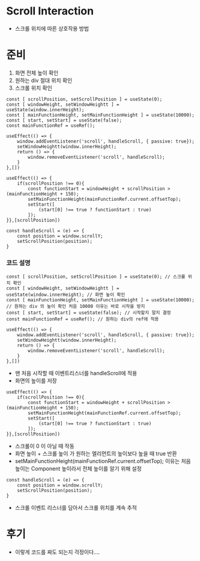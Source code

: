 # Scroll Interaction
 - 스크롤 위치에 따른 상호작용 방법

# 준비
 1. 화면 전체 높이 확인
 2. 원하는 div 절대 위치 확인
 3. 스크롤 위치 확인
```
const [ scrollPosition, setScrollPosition ] = useState(0);
const [ windowHeight, setWindowHeightt ] = useState(window.innerHeight);
const [ mainFunctionHeight, setMainFunctionHeight ] = useState(10000);
const [ start, setStart] = useState(false);
const mainFunctionRef = useRef();

useEffect(() => {
    window.addEventListener('scroll', handleScroll, { passive: true});
    setWindowHeightt(window.innerHeight);
    return () => {
        window.removeEventListener('scroll', handleScroll);
    }
},[])

useEffect(() => {
    if(scrollPosition !== 0){
        const functionStart = windowHeight + scrollPosition > (mainFunctionHeight + 150);
        setMainFunctionHeight(mainFunctionRef.current.offsetTop);
        setStart([
            (start[0] !== true ? functionStart : true)
        ]);
}},[scrollPosition])

const handleScroll = (e) => {
    const position = window.scrollY;
    setScrollPosition(position);
}
```
### 코드 설명
```
const [ scrollPosition, setScrollPosition ] = useState(0); // 스크롤 위치 확인
const [ windowHeight, setWindowHeightt ] = useState(window.innerHeight); // 화면 높이 확인
const [ mainFunctionHeight, setMainFunctionHeight ] = useState(10000); // 원하는 div 의 높이 확인 처음 10000 이유는 바로 시작을 방지
const [ start, setStart] = useState(false); // 시작할지 말지 결정
const mainFunctionRef = useRef(); // 원하는 div의 ref에 적용
```
```
useEffect(() => {
    window.addEventListener('scroll', handleScroll, { passive: true});
    setWindowHeightt(window.innerHeight);
    return () => {
        window.removeEventListener('scroll', handleScroll);
    }
},[])
```
 - 맨 처음 시작할 때 이벤트리스너를 handleScroll에 적용
 - 화면의 높이를 저장
```
useEffect(() => {
    if(scrollPosition !== 0){
        const functionStart = windowHeight + scrollPosition > (mainFunctionHeight + 150);
        setMainFunctionHeight(mainFunctionRef.current.offsetTop);
        setStart([
            (start[0] !== true ? functionStart : true)
        ]);
}},[scrollPosition])
```
 - 스크롤이 0 이 아닐 때 작동
 - 화면 높이 + 스크롤 높이 가 원하는 엘리먼트의 높이보다 높을 때 true 반환
 - setMainFunctionHeight(mainFunctionRef.current.offsetTop); 이유는 처음 높이는 Component 높이라서 전체 높이를 알기 위해 설정
```
const handleScroll = (e) => {
    const position = window.scrollY;
    setScrollPosition(position);
}
```
 - 스크롤 이벤트 리스너를 담아서 스크롤 위치를 계속 추적 


# 후기
 - 이렇게 코드를 짜도 되는지 걱정이다....